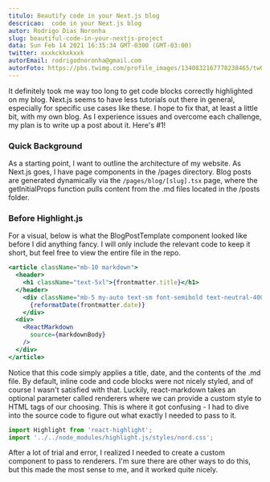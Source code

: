 ```yaml
---
titulo: Beautify code in your Next.js blog
descricao:  code in your Next.js blog
autor: Rodrigo Dias Noronha
slug: beautiful-code-in-your-nextjs-project
data: Sun Feb 14 2021 16:35:34 GMT-0300 (GMT-03:00)
twitter: xxxkckkxkxxk
autorEmail: rodrigodnoronha@gmail.com
autorFoto: https://pbs.twimg.com/profile_images/1340832167778238465/twOdLLSa_400x400.jpg
---
```



It definitely took me way too long to get code blocks correctly highlighted on my blog. Next.js seems to have less tutorials out there in general, especially for specific use cases like these. I hope to fix that, at least a little bit, with my own blog. As I experience issues and overcome each challenge, my plan is to write up a post about it. Here's #1!


### Quick Background

As a starting point, I want to outline the architecture of my website. As Next.js goes, I have page components in the /pages directory. Blog posts are generated dynamically via the `/pages/blog/[slug].tsx` page, where the getInitialProps function pulls content from the .md files located in the /posts folder.


### Before Highlight.js

For a visual, below is what the BlogPostTemplate component looked like before I did anything fancy. I will only include the relevant code to keep it short, but feel free to view the entire file in the repo.


```jsx
<article className="mb-10 markdown">
  <header>
    <h1 className="text-5xl">{frontmatter.title}</h1>
  </header>
    <div className="mb-5 my-auto text-sm font-semibold text-neutral-400">
      {reformatDate(frontmatter.date)}
    </div>
  <div>
    <ReactMarkdown
      source={markdownBody}
    />
  </div>
</article>
```

Notice that this code simply applies a title, date, and the contents of the .md file. By default, inline code and code blocks were not nicely styled, and of course I wasn't satisfied with that. Luckily, react-markdown takes an optional parameter called renderers where we can provide a custom style to HTML tags of our choosing. This is where it got confusing - I had to dive into the source code to figure out what exactly I needed to pass to it.

```jsx
import Highlight from 'react-highlight';
import '../../node_modules/highlight.js/styles/nord.css';
```

After a lot of trial and error, I realized I needed to create a custom component to pass to renderers. I'm sure there are other ways to do this, but this made the most sense to me, and it worked quite nicely.
